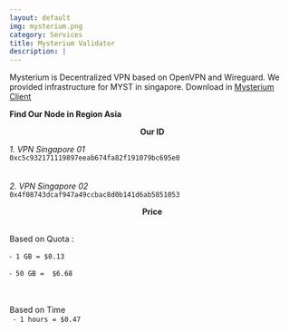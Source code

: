 ```yaml
---
layout: default
img: mysterium.png
category: Services
title: Mysterium Validator
description: |
---
```

Mysterium is Decentralized VPN based on OpenVPN and Wireguard. We provided infrastructure for MYST in singapore. Download in [Mysterium Client](https://www.mysteriumvpn.com/download)

<b>Find Our Node in Region Asia</b>
<p align="center"><b>Our ID</b></p>
<i> 1. VPN Singapore 01 </i>
<code align="center">
0xc5c932171119897eeab674fa82f191079bc695e0
</code>
<br>
<br>
<i>2. VPN Singapore 02</i>
<code align="center">
0x4f08743dcaf947a49ccbac8d0b141d6ab5851053
</code>


<p align="center"><b>Price</b></p>
<br>
Based on Quota : <br>
<code align="center">
⁃ 1 GB = $0.13 <br>
⁃ 50 GB =  $6.68
</code>
<br><br>

Based on Time <br>
<code align="center">
⁃ 1 hours = $0.47 
</code>


